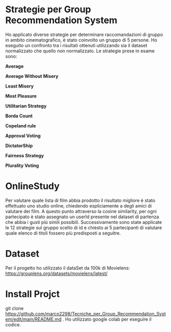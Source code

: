 # Strategie per Group Recommendation System
Ho applicato diverse strategie per determinare raccomandazioni di gruppo in ambito cinematografico, è stato coinvolto un gruppo di 5 persone. Ho eseguito un confronto tra i risultati ottenuti utilizzando sia il dataset normalizzato che quello non normalizzato.
Le strategie prese in esame sono:

**Average**

**Average Without Misery**

**Least Misery**

**Most Pleasure**

**Utilitarian Strategy**

**Borda Count**

**Copeland rule**

**Approval Voting**

**DictatorShip**

**Fairness Strategy**

**Plurality Voting**

# OnlineStudy
Per valutare quale lista di film abbia prodotto il risultato migliore è stato effettuato uno studio online, chiedendo espliciamente a degli amici di valutare dei film. A questo punto attraverso la cosine similarity, per ogni partecipato è stato assegnato un userId presente nel dataset di partenza che abbia i gusti più simili possibili. Successivamente sono state applicate le 12 strategie sul gruppo scelto di id e chiesto ai 5 partecipanti di valutare quale elenco di titoli fossero più predisposti a seguitre.

# Dataset
Per il progetto ho utilizzato il dataSet da 100k di Movielens: https://grouplens.org/datasets/movielens/latest/

# Install Projct
git clone https://github.com/marco2298/Tecniche_per_Group_Recommendation_System/edit/main/README.md . Ho utilizzato google colab per eseguire il codice.

